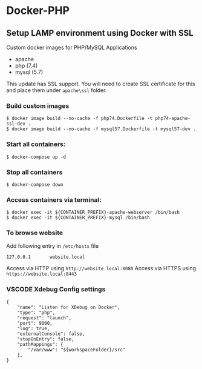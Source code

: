 # Docker-PHP

## Setup LAMP environment using Docker with SSL
Custom docker images for PHP/MySQL Applications
- apache
- php (7.4)
- mysql (5.7)

This update has SSL support. You will need to create SSL certificate for this and
place them under `apache\ssl` folder.

### Build custom images
```
$ docker image build --no-cache -f php74.Dockerfile -t php74-apache-ssl-dev .
$ docker image build --no-cache -f mysql57.Dockerfile -t mysql57-dev .
```

### Start all containers:
```
$ docker-compose up -d 
```

### Stop all containers
```
$ docker-compose down
```

### Access containers via terminal:
```
$ docker exec -it ${CONTAINER_PREFIX}-apache-webserver /bin/bash
$ docker exec -it ${CONTAINER_PREFIX}-mysql /bin/bash
```
### To browse website
Add following entry in `/etc/hosts` file 
```
127.0.0.1       website.local
```
Access via HTTP using `http://website.local:8080`
Access via HTTPS using `https://website.local:8443`
### VSCODE Xdebug Config settings
```
{
    "name": "Listen for XDebug on Docker",
    "type": "php",
    "request": "launch",
    "port": 9000,
    "log": true,
    "externalConsole": false,
    "stopOnEntry": false,
    "pathMappings": {
        "/var/www": "${workspaceFolder}/src"
    },
}
```